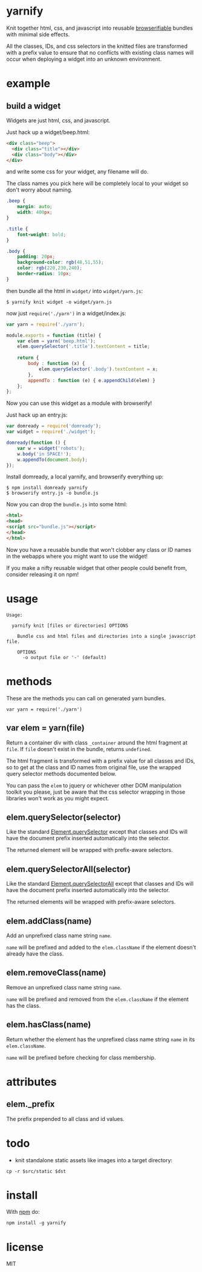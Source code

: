 yarnify
=======

Knit together html, css, and javascript into reusable
[browserifiable](https://github.com/substack/node-browserify)
bundles with minimal side effects.

All the classes, IDs, and css selectors in the knitted files are transformed
with a prefix value to ensure that no conflicts with existing class names will
occur when deploying a widget into an unknown environment.

example
=======

build a widget
--------------

Widgets are just html, css, and javascript.

Just hack up a widget/beep.html:

``` html
<div class="beep">
  <div class="title"></div>
  <div class="body"></div>
</div>
```

and write some css for your widget, any filename will do.

The class names you pick here will be completely local to your widget so don't
worry about naming.

``` css
.beep {
    margin: auto;
    width: 400px;
}

.title {
    font-weight: bold;
}

.body {
    padding: 20px;
    background-color: rgb(48,51,55);
    color: rgb(220,230,240);
    border-radius: 10px;
}
```

then bundle all the html in `widget/` into `widget/yarn.js`:

```
$ yarnify knit widget -o widget/yarn.js
```

now just `require('./yarn')` in a widget/index.js:

``` js
var yarn = require('./yarn');

module.exports = function (title) {
    var elem = yarn('beep.html');
    elem.querySelector('.title').textContent = title;
    
    return {
        body : function (x) {
            elem.querySelector('.body').textContent = x;
        },
        appendTo : function (e) { e.appendChild(elem) }
    };
};
```

Now you can use this widget as a module with browserify!

Just hack up an entry.js:

``` js
var domready = require('domready');
var widget = require('./widget');

domready(function () {
    var w = widget('robots');
    w.body('in SPACE!');
    w.appendTo(document.body);
});
```

Install domready, a local yarnify, and browserify everything up:

```
$ npm install domready yarnify
$ browserify entry.js -o bundle.js
```

Now you can drop the `bundle.js` into some html:

``` html
<html>
<head>
<script src="bundle.js"></script>
</head>
</html>
```

Now you have a reusable bundle that won't clobber any class or ID names in the
webapps where you might want to use the widget!

If you make a nifty reusable widget that other people could benefit from,
consider releasing it on npm!

usage
=====

```
Usage:

  yarnify knit [files or directories] OPTIONS
  
    Bundle css and html files and directories into a single javascript file.
    
    OPTIONS
      -o output file or '-' (default)

```

methods
=======

These are the methods you can call on generated yarn bundles.

```
var yarn = require('./yarn')
```

var elem = yarn(file)
---------------------

Return a container div with class `_container` around the html fragment at
`file`. If `file` doesn't exist in the bundle, returns `undefined`.

The html fragment is transformed with a prefix value for all classes and IDs, so
to get at the class and ID names from original file, use the wrapped
query selector methods documented below.

You can pass the `elem` to jquery or whichever other DOM manipulation
toolkit you please, just be aware that the css selector wrapping in those
libraries won't work as you might expect.

elem.querySelector(selector)
----------------------------

Like the standard
[Element.querySelector](https://developer.mozilla.org/en/DOM/Element.querySelector)
except that classes and IDs will have the document prefix inserted
automatically into the selector.

The returned element will be wrapped with prefix-aware selectors.

elem.querySelectorAll(selector)
-------------------------------

Like the standard
[Element.querySelectorAll](https://developer.mozilla.org/en/DOM/Element.querySelectorAll)
except that classes and IDs will have the document prefix inserted
automatically into the selector.

The returned elements will be wrapped with prefix-aware selectors.

elem.addClass(name)
-------------------

Add an unprefixed class name string `name`.

`name` will be prefixed and added to the `elem.className` if the element doesn't
already have the class.

elem.removeClass(name)
----------------------

Remove an unprefixed class name string `name`.

`name` will be prefixed and removed from the `elem.className` if the element has
the class.

elem.hasClass(name)
-------------------

Return whether the element has the unprefixed class name string `name` in its
`elem.className`.

`name` will be prefixed before checking for class membership.

attributes
==========

elem._prefix
------------

The prefix prepended to all class and id values.

todo
====

* knit standalone static assets like images into a target directory:

```
cp -r $src/static $dst
```

install
=======

With [npm](http://npmjs.org) do:

```
npm install -g yarnify
```

license
=======

MIT
